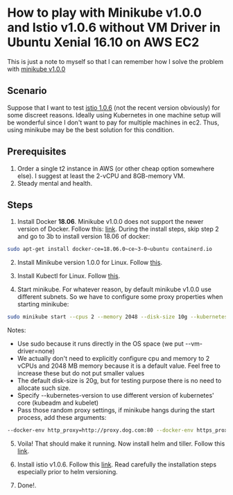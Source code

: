 # How to play with Minikube v1.0.0 and Istio v1.0.6 without VM Driver in Ubuntu Xenial 16.10 on AWS EC2
This is just a note to myself so that I can remember how I solve the problem with [minikube v1.0.0](https://kubernetes.io/docs/setup/minikube/)

## Scenario
Suppose that I want to test [istio 1.0.6](https://istio.io/about/notes/1.0.6/) (not the recent version obviously) for some discreet reasons. Ideally using Kubernetes in one machine setup will be wonderful since I don't want to pay for multiple machines in ec2. Thus, using minikube may be the best solution for this condition.

## Prerequisites
1. Order a single t2 instance in AWS (or other cheap option somewhere else). I suggest at least the 2-vCPU and 8GB-memory VM. 
2. Steady mental and health.

## Steps
1. Install Docker **18.06**. Minikube v1.0.0 does not support the newer version of Docker. Follow this: [link](https://docs.docker.com/install/linux/docker-ce/ubuntu/). During the install steps, skip step 2 and go to 3b to install version 18.06 of docker:
```bash
sudo apt-get install docker-ce=18.06.0~ce~3-0~ubuntu containerd.io
```

2. Install Minikube version 1.0.0 for Linux. Follow [this](https://kubernetes.io/docs/tasks/tools/install-minikube/).

3. Install Kubectl for Linux. Follow [this](https://kubernetes.io/docs/tasks/tools/install-kubectl/).

4. Start minikube. For whatever reason, by default minikube v1.0.0 use different subnets. So we have to configure some proxy properties when starting minikube:
```bash
sudo minikube start --cpus 2 --memory 2048 --disk-size 10g --kubernetes-version v1.11.0 --vm-driver=none --docker-env no_proxy="localhost,127.0.0.1,192.168.39.1/24,10.96.0.0/12"
```
Notes:
* Use sudo because it runs directly in the OS space (we put --vm-driver=none)
* We actually don't need to explicitly configure cpu and memory to 2 vCPUs and 2048 MB memory because it is a default value. Feel free to increase these but do not put smaller values
* The default disk-size is 20g, but for testing purpose there is no need to allocate such size.
* Specify --kubernetes-version to use different version of kubernetes' core (kubeadm and kubelet)
* Pass those random proxy settings, if minikube hangs during the start process, add these arguments: 
```bash
--docker-env http_proxy=http://proxy.dog.com:80 --docker-env https_proxy=http://proxy.dog.com:80
```

5. Voila! That should make it running. Now install helm and tiller. Follow this [link](https://helm.sh/docs/using_helm/#installing-helm).

6. Install istio v1.0.6. Follow this [link](https://archive.istio.io/v1.0/docs/setup/kubernetes/helm-install/). Read carefully the installation steps especially prior to helm versioning.

7. Done!.
